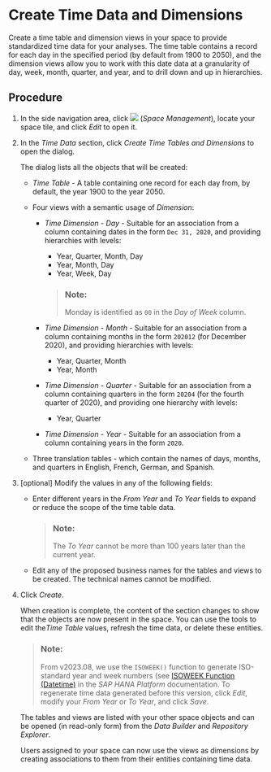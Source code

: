 <!-- loioc5cfce4d22b04650b2fd6078762cdeb9 -->

# Create Time Data and Dimensions

Create a time table and dimension views in your space to provide standardized time data for your analyses. The time table contains a record for each day in the specified period \(by default from 1900 to 2050\), and the dimension views allow you to work with this date data at a granularity of day, week, month, quarter, and year, and to drill down and up in hierarchies.



## Procedure

1.  In the side navigation area, click ![](Integrating-Data-Via-Database-Users/Open-SQL-Schema/images/Space_Management_a868247.png) \(*Space Management*\), locate your space tile, and click *Edit* to open it.

2.  In the *Time Data* section, click *Create Time Tables and Dimensions* to open the dialog.

    The dialog lists all the objects that will be created:

    -   *Time Table* - A table containing one record for each day from, by default, the year 1900 to the year 2050.
    -   Four views with a semantic usage of *Dimension*:
        -   *Time Dimension - Day* - Suitable for an association from a column containing dates in the form `Dec 31, 2020`, and providing hierarchies with levels:

            -   Year, Quarter, Month, Day
            -   Year, Month, Day
            -   Year, Week, Day

            > ### Note:  
            > Monday is identified as `00` in the *Day of Week* column.

        -   *Time Dimension - Month* - Suitable for an association from a column containing months in the form `202012` \(for December 2020\), and providing hierarchies with levels:
            -   Year, Quarter, Month
            -   Year, Month

        -   *Time Dimension - Quarter* - Suitable for an association from a column containing quarters in the form `20204` \(for the fourth quarter of 2020\), and providing one hierarchy with levels:
            -   Year, Quarter

        -   *Time Dimension - Year* - Suitable for an association from a column containing years in the form `2020`.

    -   Three translation tables - which contain the names of days, months, and quarters in English, French, German, and Spanish.

3.  \[optional\] Modify the values in any of the following fields:

    -   Enter different years in the *From Year* and *To Year* fields to expand or reduce the scope of the time table data.

        > ### Note:  
        > The *To Year* cannot be more than 100 years later than the current year.

    -   Edit any of the proposed business names for the tables and views to be created. The technical names cannot be modified.

4.  Click *Create*.

    When creation is complete, the content of the section changes to show that the objects are now present in the space. You can use the tools to edit the*Time Table* values, refresh the time data, or delete these entities.

    > ### Note:  
    > From v2023.08, we use the `ISOWEEK()` function to generate ISO-standard year and week numbers \(see [ISOWEEK Function \(Datetime\)](https://help.sap.com/docs/SAP_HANA_PLATFORM/4fe29514fd584807ac9f2a04f6754767/20e23edc7519101482eae3271722de36.html) in the *SAP HANA Platform* documentation. To regenerate time data generated before this version, click *Edit*, modify your *From Year* or *To Year*, and click *Save*.

    The tables and views are listed with your other space objects and can be opened \(in read-only form\) from the *Data Builder* and *Repository Explorer*.

    Users assigned to your space can now use the views as dimensions by creating associations to them from their entities containing time data.


